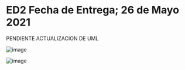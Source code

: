 # ED2 Fecha de Entrega; 26 de Mayo 2021
PENDIENTE ACTUALIZACION DE UML

![image](https://user-images.githubusercontent.com/58612159/118825203-199d5c80-b880-11eb-9fae-cdc2b8aa45d1.png)


![image](https://user-images.githubusercontent.com/58612159/118324002-0af12700-b4c7-11eb-891a-eaeb23b35fce.png)

